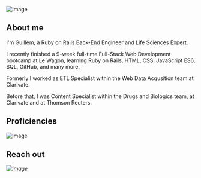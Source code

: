 ![image](https://user-images.githubusercontent.com/115022601/207311721-0e2d5e57-8e21-4092-923d-d0f4877dee8b.png)

## About me
I'm Guillem, a Ruby on Rails Back-End Engineer and Life Sciences Expert.  

I recently finished a 9-week full-time Full-Stack Web Development bootcamp at Le Wagon, learning Ruby on Rails, HTML, CSS, JavaScript ES6, SQL, GitHub, and many more.  

Formerly I worked as ETL Specialist within the Web Data Acqusition team at Clarivate.  

Before that, I was Content Specialist within the Drugs and Biologics team, at Clarivate and at Thomson Reuters.
## Proficiencies
![image](https://user-images.githubusercontent.com/115022601/207317876-0213d693-344c-45dc-a15e-ee73441c8664.png)




## Reach out
<a href="https://www.linkedin.com/in/guillem-molas-ferrer/"><i>![image](https://user-images.githubusercontent.com/115022601/207314936-14172e13-6683-4f10-b7a8-16834f8789ba.png)<i>
</a>
<!--
**WillMolas/WillMolas** is a ✨ _special_ ✨ repository because its `README.md` (this file) appears on your GitHub profile.

Here are some ideas to get you started:

- 🔭 I’m currently working on ...
- 🌱 I’m currently learning ...
- 👯 I’m looking to collaborate on ...
- 🤔 I’m looking for help with ...
- 💬 Ask me about ...
- 📫 How to reach me: ...
- 😄 Pronouns: ...
- ⚡ Fun fact: ...
-->

